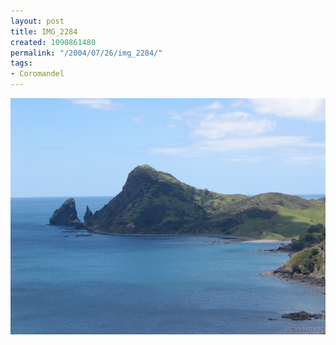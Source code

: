 ```yaml
---
layout: post
title: IMG_2284
created: 1090861480
permalink: "/2004/07/26/img_2284/"
tags:
- Coromandel
---
```


<img src="/image/images/img_2284-759.jpg"/>


